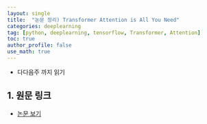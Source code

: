 ```yaml
---
layout: single
title:  "논문 정리) Transformer Attention is All You Need"
categories: deeplearning
tag: [python, deeplearning, tensorflow, Transformer, Attention]
toc: true
author_profile: false
use_math: true
---
```

- 다다음주 까지 읽기

## 1. 원문 링크
- [논문 보기](https://arxiv.org/abs/1706.03762)
